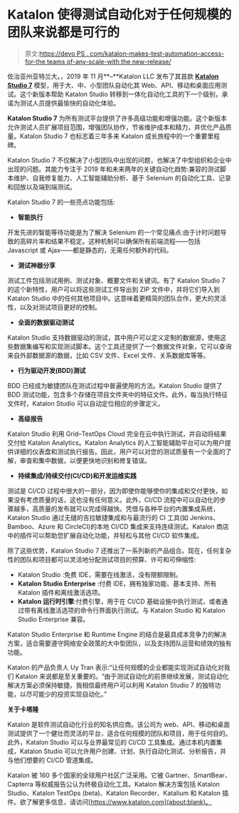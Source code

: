# Katalon 使得测试自动化对于任何规模的团队来说都是可行的

> 原文:[https://devo PS . com/katalon-makes-test-automation-access-for-the teams of-any-scale-with the new-release/](https://devops.com/katalon-makes-test-automation-accessible-for-teams-of-any-scale-with-newest-release/)

佐治亚州亚特兰大。，2019 年 11 月**–**Katalon LLC 发布了其首款 [**Katalon Studio 7**](https://www.katalon.com/) 模型，用于大、中、小型团队自动化其 Web、API、移动和桌面应用测试。这个新版本帮助 Katalon Studio 转移到一体化自动化工具的下一个级别，承诺为测试人员提供最愉快的自动化体验。

**Katalon Studio 7** 为所有测试平台提供了许多高级功能和增强功能。这个新版本允许测试人员扩展项目范围，增强团队协作，节省维护成本和精力，并优化产品质量。Katalon Studio 7 也标志着三年多来 Katalon 成长旅程中的一个重要里程碑。

Katalon Studio 7 不仅解决了小型团队中出现的问题，也解决了中型组织和企业中出现的问题。其能力专注于 2019 年和未来两年的关键自动化趋势:兼容的测试脚本维护、自我修复能力、人工智能辅助分析、基于 Selenium 的自动化工具、记录和回放以及端到端测试。

Katalon Studio 7 的一些亮点功能包括:

*   **智能执行**

开发先进的智能等待功能是为了解决 Selenium 的一个常见痛点:由于计时问题导致的高碎片率和结果不稳定。这种机制可以确保所有前端流程——包括 Javascript 或 Ajax——都是静态的，无需任何额外的代码。

*   **测试神器分享**

测试工件包括测试用例、测试对象、概要文件和关键词。有了 Katalon Studio 7 的这个新特性，用户可以将这些测试工件导出到 ZIP 文件中，并将它们导入到 Katalon Studio 中的任何其他项目中。这意味着更精简的团队合作，更大的灵活性，以及对测试项目更好的控制。

*   **全面的数据驱动测试**

Katalon Studio 支持数据驱动的测试，其中用户可以定义定制的数据源，使用这些数据集编写和实现测试脚本。这个工具还提供了一个数据文件对象，它可以查询来自外部数据源的数据，比如 CSV 文件、Excel 文件、关系数据库等等。

*   **行为驱动开发(BDD)测试**

BDD 已经成为敏捷团队在测试过程中普遍使用的方法。Katalon Studio 提供了 BDD 测试功能，包含多个存储在项目文件夹中的特征文件。此外，每当执行特征文件时，Katalon Studio 可以自动定位相应的步骤定义。

*   **高级报告**

Katalon Studio 利用 Grid–TestOps Cloud 完全在云中执行测试，并自动将结果交付给 Katalon Analytics。Katalon Analytics 的人工智能辅助平台可以为用户提供详细的仪表盘和测试执行报告。因此，用户可以对您的测试质量有一个全面的了解，审查和集中数据，以便更快地识别和修复错误。

*   **持续集成/持续交付(CI/CD)和开发运维实践**

测试是 CI/CD 过程中很大的一部分，因为即使你能够使你的集成和交付更快，如果没有考虑质量的话，这也没有任何意义。此外，CI/CD 流程中可以自动化的步骤越多，高质量的发布就可以完成得越快。凭借与各种平台的内置集成系统，Katalon Studio 通过无缝的吉拉敏捷集成和与最流行的 CI 工具(如 Jenkins、Bamboo、Azure 和 CircleCI)的本地 CI/CD 集成来支持连续测试。Katalon 商店中的插件可以帮助您扩展自动化功能，并轻松与其他 CI/CD 软件集成。

除了这些优势，Katalon Studio 7 还推出了一系列新的产品组合。现在，任何复杂性的团队和项目都可以灵活地分配测试项目的预算、许可和可伸缩性:

*   Katalon Studio :免费 IDE，需要在线激活，没有限额限制。
*   **Katalon Studio Enterprise** :付费 IDE，拥有独家功能、基本支持、所有 Katalon 插件和离线激活选项。
*   **Katalon 运行时引擎**:付费引擎，用于在 CI/CD 基础设施中执行测试，或者通过带有离线激活选项的命令行界面执行测试。与 Katalon Studio 和 Katalon Studio Enterprise 兼容。

Katalon Studio Enterprise 和 Runtime Engine 的结合是最具成本竞争力的解决方案，适合需要遵守网络安全政策的大中型团队，以及支持团队运营和绩效的独有功能。

Katalon 的产品负责人 Uy Tran 表示:“让任何规模的企业都能实现测试自动化对我们 Katalon 来说都是至关重要的。“由于测试自动化的前景继续发展，测试自动化解决方案必须保持敏捷。我相信最终用户可以利用 Katalon Studio 7 的独特功能，以尽可能少的投资实现自动化。”

**关于卡塔隆**

Katalon 是软件测试自动化行业的知名供应商。该公司为 web、API、移动和桌面测试提供了一个健壮而灵活的平台，适合任何规模的团队和项目，用于任何目的。此外，Katalon Studio 可以与业界最常见的 CI/CD 工具集成。通过本机内置集成，Katalon Studio 可以允许用户创建、计划、执行自动化测试、分析报告，并与他们想要的 CI/CD 管道集成。

Katalon 被 160 多个国家的全球用户社区广泛采用。它被 Gartner、SmartBear、Capterra 等权威报告公认为终极自动化工具。Katalon 解决方案包括 Katalon Studio、Katalon TestOps (beta)、Katalon Recorder、Katalium 和 Katalon 插件。欲了解更多信息，请访问[https://www.katalon.com](about:blank)。